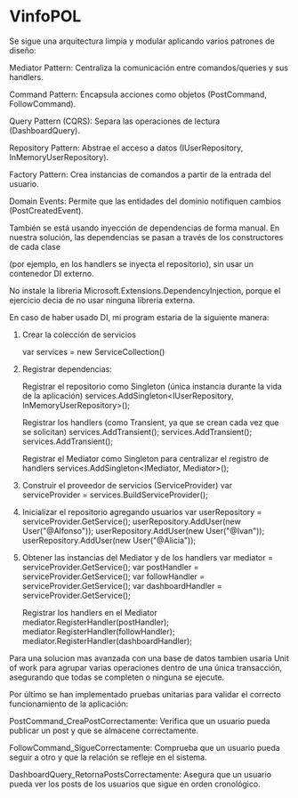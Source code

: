 # VinfoPOL

 Se sigue una arquitectura limpia y modular aplicando varios patrones de diseño:

Mediator Pattern: Centraliza la comunicación entre comandos/queries y sus handlers.

Command Pattern: Encapsula acciones como objetos (PostCommand, FollowCommand).

Query Pattern (CQRS): Separa las operaciones de lectura (DashboardQuery).

Repository Pattern: Abstrae el acceso a datos (IUserRepository, InMemoryUserRepository).

Factory Pattern: Crea instancias de comandos a partir de la entrada del usuario.

Domain Events: Permite que las entidades del dominio notifiquen cambios (PostCreatedEvent).


También se está usando inyección de dependencias de forma manual. En nuestra solución, las dependencias se pasan a través de los constructores de cada clase 

(por ejemplo, en los handlers se inyecta el repositorio), sin usar un contenedor DI externo. 

No instale la libreria Microsoft.Extensions.DependencyInjection, porque el ejercicio decia de no usar ninguna libreria externa.

En caso de haber usado DI, mi program estaria de la siguiente manera:

 1. Crear la colección de servicios
    
      var services = new ServiceCollection()

2. Registrar dependencias:

   Registrar el repositorio como Singleton (única instancia durante la vida de la aplicación)
     services.AddSingleton<IUserRepository, InMemoryUserRepository>();

   Registrar los handlers (como Transient, ya que se crean cada vez que se solicitan)
      services.AddTransient<PostCommandHandler>();
      services.AddTransient<FollowCommandHandler>();
      services.AddTransient<DashboardQueryHandler>();

    Registrar el Mediator como Singleton para centralizar el registro de handlers
      services.AddSingleton<IMediator, Mediator>();

3. Construir el proveedor de servicios (ServiceProvider)
      var serviceProvider = services.BuildServiceProvider();

4. Inicializar el repositorio agregando usuarios
      var userRepository = serviceProvider.GetService<IUserRepository>();
      userRepository.AddUser(new User("@Alfonso"));
      userRepository.AddUser(new User("@Ivan"));
      userRepository.AddUser(new User("@Alicia"));

5. Obtener las instancias del Mediator y de los handlers
      var mediator = serviceProvider.GetService<IMediator>();
      var postHandler = serviceProvider.GetService<PostCommandHandler>();
      var followHandler = serviceProvider.GetService<FollowCommandHandler>();
      var dashboardHandler = serviceProvider.GetService<DashboardQueryHandler>();

   Registrar los handlers en el Mediator
      mediator.RegisterHandler<PostCommand>(postHandler);
      mediator.RegisterHandler<FollowCommand>(followHandler);
      mediator.RegisterHandler<DashboardQuery>(dashboardHandler);


Para una solucion mas avanzada con una base de datos tambien usaria Unit of work para agrupar varias operaciones dentro de una única transacción, asegurando que todas se completen o ninguna se ejecute.


Por último se han implementado pruebas unitarias para validar el correcto funcionamiento de la aplicación:

PostCommand_CreaPostCorrectamente: Verifica que un usuario pueda publicar un post y que se almacene correctamente.

FollowCommand_SigueCorrectamente: Comprueba que un usuario pueda seguir a otro y que la relación se refleje en el sistema.

DashboardQuery_RetornaPostsCorrectamente: Asegura que un usuario pueda ver los posts de los usuarios que sigue en orden cronológico.


